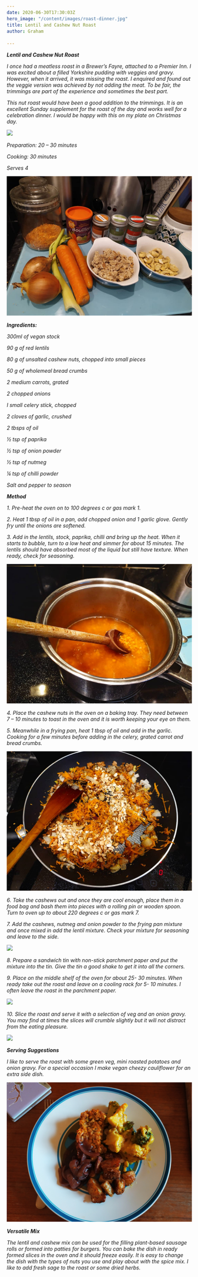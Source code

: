 ```yaml
---
date: 2020-06-30T17:30:03Z
hero_image: "/content/images/roast-dinner.jpg"
title: Lentil and Cashew Nut Roast
author: Graham

---
```

**_Lentil and Cashew Nut Roast_**

_I once had a meatless roast in a Brewer’s Fayre, attached to a Premier Inn. I was excited about a filled Yorkshire pudding with veggies and gravy. However, when it arrived, it was missing the roast. I enquired and found out the veggie version was achieved by not adding the meat. To be fair, the trimmings are part of the experience and sometimes the best part._

_This nut roast would have been a good addition to the trimmings. It is an excellent Sunday supplement for the roast of the day and works well for a celebration dinner. I would be happy with this on my plate on Christmas day._

![](/content/images/roast-dinner.jpg)

_Preparation: 20 – 30 minutes_

_Cooking: 30 minutes_

_Serves 4_

![](/content/images/roast-ingred.jpg)

**_Ingredients:_**

_300ml of vegan stock_

_90 g of red lentils_

_80 g of unsalted cashew nuts, chopped into small pieces_

_50 g of wholemeal bread crumbs_

_2 medium carrots, grated_

_2 chopped onions_

_I small celery stick, chopped_

_2 cloves of garlic, crushed_

_2 tbsps of oil_

_½ tsp of paprika_

_½ tsp of onion powder_

_½ tsp of nutmeg_

_¼ tsp of chilli powder_

_Salt and pepper to season_

**_Method_**

_1. Pre-heat the oven on to 100 degrees c or gas mark 1._

_2. Heat 1 tbsp of oil in a pan, add chopped onion and 1 garlic glove. Gently fry until the onions are softened._

_3. Add in the lentils, stock, paprika, chilli and bring up the heat. When it starts to bubble, turn to a low heat and simmer for about 15 minutes. The lentils should have absorbed most of the liquid but still have texture. When ready, check for seasoning._

![](/content/images/lentils.jpg)

_4. Place the cashew nuts in the oven on a baking tray. They need between 7 – 10 minutes to toast in the oven and it is worth keeping your eye on them._

_5. Meanwhile in a frying pan, heat 1 tbsp of oil and add in the garlic. Cooking for a few minutes before adding in the celery, grated carrot and bread crumbs._

![](/content/images/fry-roast.jpg)

_6. Take the cashews out and once they are cool enough, place them in a food bag and bash them into pieces with a rolling pin or wooden spoon. Turn to oven up to about 220 degrees c or gas mark 7._

_7. Add the cashews, nutmeg and onion powder to the frying pan mixture and once mixed in add the lentil mixture. Check your mixture for seasoning and leave to the side._

![](/content/images/frying-roast.jpg)

_8. Prepare a sandwich tin with non-stick parchment paper and put the mixture into the tin. Give the tin a good shake to get it into all the corners._

_9. Place on the middle shelf of the oven for about 25- 30 minutes. When ready take out the roast and leave on a cooling rack for 5- 10 minutes. I often leave the roast in the parchment paper._

![](/content/images/roast-tin.jpg)

_10. Slice the roast and serve it with a selection of veg and an onion gravy. You may find at times the slices will crumble slightly but it will not distract from the eating pleasure._

![](/content/images/nut-r.jpg)

**_Serving Suggestions_**

_I like to serve the roast with some green veg, mini roasted potatoes and onion gravy. For a special occasion I make vegan cheezy cauliflower for an extra side dish._

![](/content/images/nut-roast-plate.jpg)

**_Versatile Mix_**

_The lentil and cashew mix can be used for the filling plant-based sausage rolls or formed into patties for burgers. You can bake the dish in ready formed slices in the oven and it should freeze easily. It is easy to change the dish with the types of nuts you use and play about with the spice mix. I like to add fresh sage to the roast or some dried herbs._